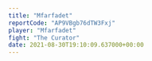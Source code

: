 ```yaml
---
title: "Mfarfadet"
reportCode: "AP9VBgb76dTW3Fxj"
player: "Mfarfadet"
fight: "The Curator"
date: 2021-08-30T19:10:09.637000+00:00
---
```

